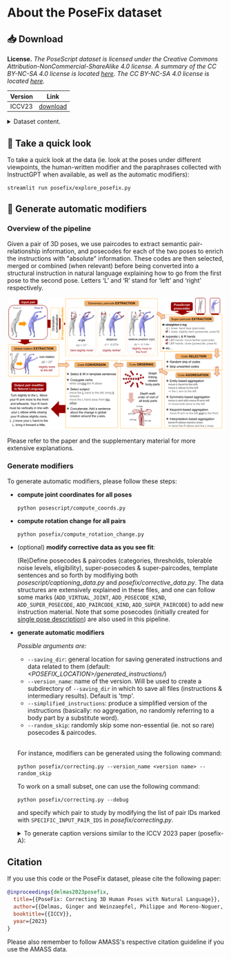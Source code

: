 # About the PoseFix dataset

## :inbox_tray: Download

**License.**
*The PoseScript dataset is licensed under the Creative Commons Attribution-NonCommercial-ShareAlike 4.0 license.
A summary of the CC BY-NC-SA 4.0 license is located [here](https://creativecommons.org/licenses/by-nc-sa/4.0/).
The CC BY-NC-SA 4.0 license is located [here](https://creativecommons.org/licenses/by-nc-sa/4.0/legalcode).*

| Version | Link |
|---|---|
| ICCV23 | [download](https://download.europe.naverlabs.com/ComputerVision/PoseFix/posefix_dataset_release.zip) |

<details>
<summary>Dataset content.</summary>

* a file linking each pose ID to the reference of its corresponding pose sequence in AMASS, and its frame index;
* a file linking each pair ID (index) to a pair of pose IDs;
* a file linking each pair ID with its text modifiers (separate files for automatically generated modifiers, human-written ones and paraphrases);
* files listing pair IDs for each split.

Please refer to the provided README for more details.
</details>


## :crystal_ball: Take a quick look

To take a quick look at the data (ie. look at the poses under different viewpoints, the human-written modifier and the paraphrases collected with InstructGPT when available, as well as the automatic modifiers):

```
streamlit run posefix/explore_posefix.py
```

## :page_with_curl: Generate automatic modifiers

### Overview of the pipeline

Given a pair of 3D poses, we use paircodes to extract semantic pair-relationship information, and posecodes for each of the two poses to enrich the instructions with "absolute" information. These codes are then selected, merged or combined (when relevant) before being converted into a structural instruction in natural language explaining how to go from the first pose to the second pose. Letters ‘L’ and ‘R’ stand for ‘left’ and ‘right’ respectively.

![Correcting pipeline](../../../images/comparative_pipeline.png)

Please refer to the paper and the supplementary material for more extensive explanations.

### Generate modifiers

To generate automatic modifiers, please follow these steps:

- **compute joint coordinates for all poses**
	```
	python posescript/compute_coords.py
	```

- **compute rotation change for all pairs**
	```
	python posefix/compute_rotation_change.py
	```

- (optional) **modify corrective data as you see fit**:
	
    (Re)Define posecodes & paircodes (categories, thresholds, tolerable noise levels, eligibility), super-posecodes & super-paircodes, template sentences and so forth by modifiying both *posescript/captioning_data.py* and *posefix/corrective_data.py*. The data structures are extensively explained in these files, and one can follow some marks (`ADD_VIRTUAL_JOINT`, `ADD_POSECODE_KIND`, `ADD_SUPER_POSECODE`, `ADD_PAIRCODE_KIND`, `ADD_SUPER_PAIRCODE`) to add new instruction material. Note that some posecodes (initially created for [single pose description](../posescript/README.md)) are also used in this pipeline.

- **generate automatic modifiers**

	*Possible arguments are:*
    - `--saving_dir`: general location for saving generated instructions and data related to them (default: *<POSEFIX_LOCATION>/generated_instructions/*)
    - `--version_name`: name of the version. Will be used to create a subdirectory of `--saving_dir` in which to save all files (instructions & intermediary results). Default is 'tmp'.
	- `--simplified_instructions`: produce a simplified version of the instructions (basically: no aggregation, no randomly referring to a body part by a substitute word).
    - `--random_skip`: randomly skip some non-essential (ie. not so rare) posecodes & paircodes.

	<br>

    For instance, modifiers can be generated using the following command:
    ```
    python posefix/correcting.py --version_name <version name> --random_skip
    ```
	
    To work on a small subset, one can use the following command:
    ```
	python posefix/correcting.py --debug
    ```
    and specify which pair to study by modifying the list of pair IDs marked with `SPECIFIC_INPUT_PAIR_IDS` in *posefix/correcting.py*.

	<details>
	  <summary>To generate caption versions similar to the ICCV 2023 paper (posefix-A):</summary>

	| Version | Command |
	|---------|---------|
	| pfA       | `python posefix/correcting.py --version_name captions_pfA` |
	| pfB       | `python posefix/correcting.py --version_name captions_pfB --random_skip` |
	| pfC       | `python posefix/correcting.py --version_name captions_pfC --random_skip --simplified_captions` |
	</details>

## Citation

If you use this code or the PoseFix dataset, please cite the following paper:

```bibtex
@inproceedings{delmas2023posefix,
  title={{PoseFix: Correcting 3D Human Poses with Natural Language}},
  author={{Delmas, Ginger and Weinzaepfel, Philippe and Moreno-Noguer, Francesc and Rogez, Gr\'egory}},
  booktitle={{ICCV}},
  year={2023}
}
```

Please also remember to follow AMASS's respective citation guideline if you use the AMASS data.
